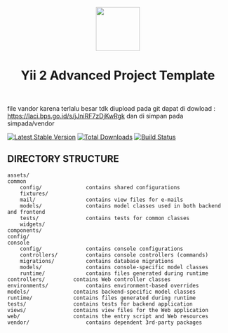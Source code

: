 <p align="center">
    <a href="https://github.com/yiisoft" target="_blank">
        <img src="https://avatars0.githubusercontent.com/u/993323" height="100px">
    </a>
    <h1 align="center">Yii 2 Advanced Project Template</h1>
    <br>
</p>

file vandor karena terlalu besar tdk diupload pada git 
dapat di dowload : https://laci.bps.go.id/s/jJniRF7zDjKwRgk
dan di simpan pada simpada/vendor

[![Latest Stable Version](https://img.shields.io/packagist/v/yiisoft/yii2-app-advanced.svg)](https://packagist.org/packages/yiisoft/yii2-app-advanced)
[![Total Downloads](https://img.shields.io/packagist/dt/yiisoft/yii2-app-advanced.svg)](https://packagist.org/packages/yiisoft/yii2-app-advanced)
[![Build Status](https://travis-ci.org/yiisoft/yii2-app-advanced.svg?branch=master)](https://travis-ci.org/yiisoft/yii2-app-advanced)

DIRECTORY STRUCTURE
-------------------

```
assets/
common
    config/              contains shared configurations
    fixtures/
    mail/                contains view files for e-mails
    models/              contains model classes used in both backend and frontend
    tests/               contains tests for common classes    
    widgets/
components/
config/
console
    config/              contains console configurations
    controllers/         contains console controllers (commands)
    migrations/          contains database migrations
    models/              contains console-specific model classes
    runtime/             contains files generated during runtime
controllers/         contains Web controller classes
environments/            contains environment-based overrides
models/              contains backend-specific model classes
runtime/             contains files generated during runtime
tests/               contains tests for backend application    
views/               contains view files for the Web application
web/                 contains the entry script and Web resources
vendor/                  contains dependent 3rd-party packages
```
